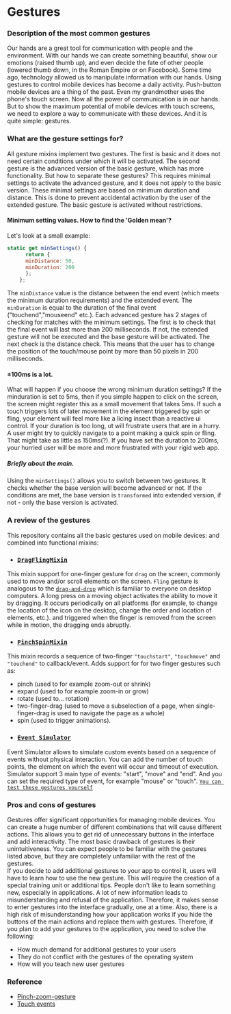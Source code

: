 # Gestures
### Description of the most common gestures
  Our hands are a great tool for communication with people and the environment. With our hands we can create something beautiful, 
show our emotions (raised thumb up), and even decide the fate of other people (lowered thumb down, in the Roman Empire or on Facebook).
Some time ago, technology allowed us to manipulate information with our hands. 
Using gestures to control mobile devices has become a daily activity. Push-button mobile devices are a thing of the past. Even my grandmother uses the phone's touch screen.
Now all the power of communication is in our hands.
But to show the maximum potential of mobile devices with touch screens, we need to explore a way to communicate with these devices.
And it is quite simple: gestures.

### What are the gesture settings for?
All gesture mixins implement two gestures. The first is basic and it does not need certain conditions under which it will be activated.  The second gesture is the advanced version of the basic gesture, which has more functionality. But how to separate these gestures? This requires minimal settings to activate the advanced gesture, and it does not apply to the basic version. These minimal settings are based on minimum duration and distance. This is done to prevent accidental activation by the user of the extended gesture. The basic gesture is activated without restrictions.
#### Minimum setting values. How to find the 'Golden mean'?
Let's look at a small example:
```javascript
static get minSettings() {
      return {
      minDistance: 50,
      minDuration: 200
      };
    };
```
The `minDistance` value is the distance between the end event (which meets the minimum duration requirements) and the extended event.
The `minDuration` is equal to the duration of the final event ("touchend","mouseend" etc.). Each advanced gesture has 2 stages of checking for matches with the minimum settings. The first is to check that the final event will last more than 200 milliseconds. If not, the extended gesture will not be executed and the base gesture will be activated. The next check is the distance check. This means that the user has to change the position of the touch/mouse point by more than 50 pixels in 200 milliseconds.<br>
#### ±100ms is a lot.
What will happen if you choose the wrong minimum duration settings? If the minduration is set to 5ms, then if you simple happen to click on the screen, the screen might register this as a small movement that takes 5ms. If such a touch triggers lots of later movement in the element triggered by spin or fling, your element will feel more like a licing insect than a reactive ui control.
If your duration is too long, ut will frustrate users that are in a hurry. A user might try to quickly navigate to a point making a quick spin or fling. That might take as little as 150ms(?). If you have set the duration to 200ms, your hurried user will be more and more frustrated with your rigid web app.<br>
##### Briefly about the main.
Using the `minSettings()` allows you to switch between two gestures. It checks whether the base version will become advanced or not. If the conditions are met, the base version is `transformed` into extended version, if not - only the base version is activated.
### A review of the gestures
This repository contains all the basic gestures used on mobile devices: and combined into functional mixins:
* ### [`DragFlingMixin`](https://github.com/Halochkin/Components/blob/master/Gestures/DragFlingMixin/README.md)
This mixin support for one-finger gesture for `drag` on the screen, commonly used to move and/or scroll elements on the screen.
`Fling` gesture is analogous to the [`drag-and-drop`](https://ru.wikipedia.org/wiki/Drag-and-drop) which is familiar to everyone on desktop computers. A long press on a moving object activates the ability to move it by dragging.
It occurs periodically on all platforms (for example, to change the location of the icon on the desktop, change the order and location of elements, etc.). and triggered when the finger is removed from the screen while in motion, the dragging ends abruptly.
* ### [`PinchSpinMixin`](https://github.com/Halochkin/Components/edit/master/Gestures/PinchGestureMixin/README.md) 
 This mixin records a sequence of two-finger `"touchstart"`, `"touchmove"` and `"touchend"` to callback/event.
Adds support for for two finger gestures such as:
  - pinch (used to for example zoom-out or shrink)<br>
  - expand (used to for example zoom-in or grow)<br>
  - rotate (used to... rotation)<br>
  - two-finger-drag (used to move a subselection of a page, when single-finger-drag is used to navigate the page as a whole)<br>
  - spin (used to trigger animations).<br>
 * ### [`Event Simulator`](https://github.com/Halochkin/Components/tree/master/Gestures/EventSimulator)
 Event Simulator allows to simulate custom events based on a sequence of events without physical interaction. You can add the number of touch points, the element on which the event will occur and timeout of execution.
 Simulator support 3 main type of events: "start", "move" and "end". And you can set the required type of event, for example "mouse" or "touch".
 [`You can test these gestures yourself`](https://rawgit.com/Halochkin/Components/master/Gestures/GesturesTest1.html)


### Pros and cons of gestures
Gestures offer significant opportunities for managing mobile devices. You can create a huge number of different combinations that will cause different actions. This allows you to get rid of unnecessary buttons in the interface and add interactivity.
The most basic drawback of gestures is their unintuitiveness. You can expect people to be familiar with the gestures listed above, but they are completely unfamiliar with the rest of the gestures.<br>
If you decide to add additional gestures to your app to control it, users will have to learn how to use the new gesture. This will require the creation of a special training unit or additional tips.
People don't like to learn something new, especially in applications. A lot of new information leads to misunderstanding and refusal of the application. Therefore, it makes sense to enter gestures into the interface gradually, one at a time.
Also, there is a high risk of misunderstanding how your application works if you hide the buttons of the main actions and replace them with gestures.
Therefore, if you plan to add your gestures to the application, you need to solve the following:
- How much demand for additional gestures to your users
- They do not conflict with the gestures of the operating system
- How will you teach new user gestures
### Reference
* [Pinch-zoom-gesture](https://developer.mozilla.org/en-US/docs/Web/API/Pointer_events/Pinch_zoom_gestures)
* [Touch events](https://developer.mozilla.org/en-US/docs/Web/API/Touch_events)
